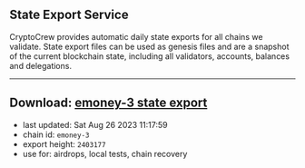 ## State Export Service
CryptoCrew provides automatic daily state exports for all chains we validate. State export files can be used as genesis files and are a snapshot of the current blockchain state, including all validators, accounts, balances and delegations.

---
**Download: [emoney-3 state export](https://dl.ccvalidators.com/SERVICE/emoney/emoney-3_export_2403177.json)**
---

- last updated: Sat Aug 26 2023 11:17:59
- chain id: `emoney-3`
- export height: `2403177`
- use for: airdrops, local tests, chain recovery
